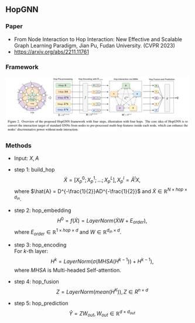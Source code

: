 ## HopGNN
### Paper
- From Node Interaction to Hop Interaction: New Effective and Scalable Graph Learning Paradigm, Jian Pu, Fudan University. (CVPR 2023)
- https://arxiv.org/abs/2211.11761
  
### Framework
<img src="./hopGNN.png"/>

### Methods
- Input: $X, A$
- step 1: build_hop <br>
$$\widetilde{X} = [X_p^0;X_p^1;...;X_p^L], X_p^l = \hat{A}^lX, $$
where $\hat{A} = D^{-\frac{1}{2}}AD^{-\frac{1}{2}}$ and $\widetilde{X} \in \mathbb{R}^{N \times hop \times d_{in}}.$

- step 2: hop_embedding <br>
$$H^0 = f(\widetilde{X}) = LayerNorm(\widetilde{X}W + E_{order}),$$
where $E_{order} \in \mathbb{R}^{1 \times hop \times d}$ and $W \in \mathbb{R}^{d_{in} \times d}.$

- step 3: hop_encoding <br>
For $k$-th layer:
$$H^{k} = LayerNorm(\sigma(MHSA(H^{k-1})) + H^{k-1}),$$
where $MHSA$ is Multi-headed Self-attention.

- step 4: hop_fusion <br>
$$Z = LayerNorm(mean(H^{K})), Z \in R^{n \times d}$$

- step 5: hop_prediction <br>
$$\hat{Y} = ZW_{out}, W_{out} \in \mathbb{R}^{d \times d_{out}}$$
